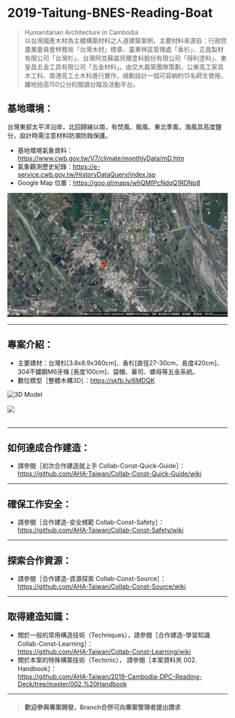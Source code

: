 # 2019-Taitung-BNES-Reading-Boat

>Humanitarian Architecture in Cambodia<br/>
以台灣國產木材為主體構築材料之人道建築案例，主要材料來源自：行政院農業委員會林務局「台灣木材」標章、臺東林區管理處「香杉」、正昌製材有限公司「台灣杉」、台灣阿克蘇諾貝爾塗料股份有限公司「得利塗料」、東皇昌五金工具有限公司「五金材料」。由交大義築團隊策劃，公東高工家具木工科、南港高工土木科進行實作，規劃設計一個可容納約15名師生使用，離地抬高150公分的閱讀台階及活動平台。<br/>

## 基地環境：<br/>
台灣東部太平洋沿岸，北回歸線以南，有焚風、颱風、東北季風，海風具高度鹽分，設計時需注意材料防潮防蝕保護。<br/>
* 基地環境氣象資料：https://www.cwb.gov.tw/V7/climate/monthlyData/mD.htm <br/>
* 氣象觀測歷史紀錄：https://e-service.cwb.gov.tw/HistoryDataQuery/index.jsp <br/>
* Google Map 位置：https://goo.gl/maps/whQMfPcNdqQ1RDNp8  <br/>

![](https://github.com/AHA-Taiwan/2019-Taitung-BNES-Reading-Boat/blob/master/001.%20Blueprint/README%20IMAGE/GMAP.png "Google Map")
***
## 專案介紹：<br/>
* 主要建材：台灣杉[3.8x8.9x360cm]、香杉[直徑27-30cm，長度420cm]、304不鏽鋼M6牙條 [長度100cm]、袋帽、華司、螺母等五金系統。
* 數位模型［整體木構3D］：https://skfb.ly/6MDQK

![](https://github.com/AHA-Taiwan/2019-Cambodia-DPC-Reading-Deck/blob/master/001.%20Blueprint/README%20IMAGE/DPC%20sketchfab.PNG "3D Model")
<br/>
<br/>
![](https://github.com/idiotkingdom1997/2019-Taitung-BNES-Reading-Boat/blob/master/002.%20Handbook/GIF.gif)
<br/>
<br/>
***
## 如何達成合作建造：<br/>
* 請參閱［初次合作建造就上手 Collab-Const-Quick-Guide］：<br/>
https://github.com/AHA-Taiwan/Collab-Const-Quick-Guide/wiki <br/>
***
## 確保工作安全：<br/>
* 請參閱［合作建造-安全規範 Collab-Const-Safety］：<br/>
https://github.com/AHA-Taiwan/Collab-Const-Safety/wiki <br/>
***
## 探索合作資源：<br/>
* 請參閱［合作建造-資源探索 Collab-Const-Source］：<br/>
https://github.com/AHA-Taiwan/Collab-Const-Source/wiki <br/>
***
## 取得建造知識：<br/>
* 關於一般的常用構造技術（Techniques），請參閱［合作建造-學習知識 Collab-Const-Learning］：<br/>
https://github.com/AHA-Taiwan/Collab-Const-Learning/wiki <br/>
* 關於本案的特殊構築技術（Tectonic）， 請參閱［本案資料夾 002. Handbook］：<br/>
https://github.com/AHA-Taiwan/2019-Cambodia-DPC-Reading-Deck/tree/master/002.%20Handbook <br/>
***

> #### 歡迎參與專案開發，Branch合併可向專案管理者提出請求

